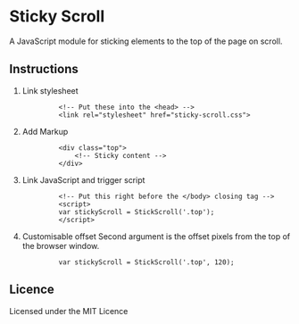 # Sticky Scroll

A JavaScript module for sticking elements to the top of the page on scroll.

## Instructions

1. Link stylesheet

				<!-- Put these into the <head> -->
				<link rel="stylesheet" href="sticky-scroll.css">

2. Add Markup

				<div class="top">
					<!-- Sticky content -->
				</div>

3. Link JavaScript and trigger script 

				<!-- Put this right before the </body> closing tag -->
				<script>
			  	var stickyScroll = StickScroll('.top');
				</script>

4. Customisable offset
Second argument is the offset pixels from the top of the browser window.

				var stickyScroll = StickScroll('.top', 120);

## Licence

Licensed under the MIT Licence 